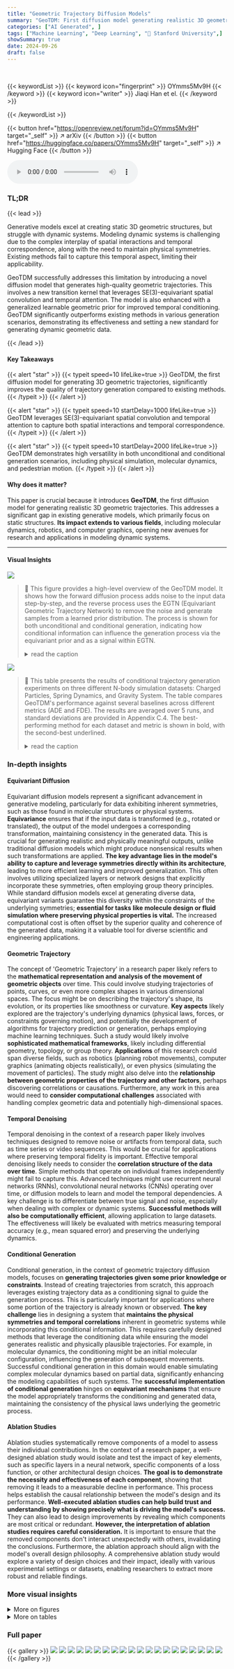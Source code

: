 ```yaml
---
title: "Geometric Trajectory Diffusion Models"
summary: "GeoTDM: First diffusion model generating realistic 3D geometric trajectories, capturing complex spatial interactions and temporal correspondence, significantly improving generation quality."
categories: ["AI Generated", ]
tags: ["Machine Learning", "Deep Learning", "🏢 Stanford University",]
showSummary: true
date: 2024-09-26
draft: false
---
```


<br>

{{< keywordList >}}
{{< keyword icon="fingerprint" >}} OYmms5Mv9H {{< /keyword >}}
{{< keyword icon="writer" >}} Jiaqi Han et el. {{< /keyword >}}
 
{{< /keywordList >}}

{{< button href="https://openreview.net/forum?id=OYmms5Mv9H" target="_self" >}}
↗ arXiv
{{< /button >}}
{{< button href="https://huggingface.co/papers/OYmms5Mv9H" target="_self" >}}
↗ Hugging Face
{{< /button >}}



<audio controls>
    <source src="https://ai-paper-reviewer.com/OYmms5Mv9H/podcast.wav" type="audio/wav">
    Your browser does not support the audio element.
</audio>


### TL;DR


{{< lead >}}

Generative models excel at creating static 3D geometric structures, but struggle with dynamic systems.  Modeling dynamic systems is challenging due to the complex interplay of spatial interactions and temporal correspondence, along with the need to maintain physical symmetries. Existing methods fail to capture this temporal aspect, limiting their applicability. 

GeoTDM successfully addresses this limitation by introducing a novel diffusion model that generates high-quality geometric trajectories.  This involves a new transition kernel that leverages SE(3)-equivariant spatial convolution and temporal attention. The model is also enhanced with a generalized learnable geometric prior for improved temporal conditioning. GeoTDM significantly outperforms existing methods in various generation scenarios, demonstrating its effectiveness and setting a new standard for generating dynamic geometric data.

{{< /lead >}}


#### Key Takeaways

{{< alert "star" >}}
{{< typeit speed=10 lifeLike=true >}} GeoTDM, the first diffusion model for generating 3D geometric trajectories, significantly improves the quality of trajectory generation compared to existing methods. {{< /typeit >}}
{{< /alert >}}

{{< alert "star" >}}
{{< typeit speed=10 startDelay=1000 lifeLike=true >}} GeoTDM leverages SE(3)-equivariant spatial convolution and temporal attention to capture both spatial interactions and temporal correspondence. {{< /typeit >}}
{{< /alert >}}

{{< alert "star" >}}
{{< typeit speed=10 startDelay=2000 lifeLike=true >}} GeoTDM demonstrates high versatility in both unconditional and conditional generation scenarios, including physical simulation, molecular dynamics, and pedestrian motion. {{< /typeit >}}
{{< /alert >}}

#### Why does it matter?
This paper is crucial because it introduces **GeoTDM**, the first diffusion model for generating realistic 3D geometric trajectories. This addresses a significant gap in existing generative models, which primarily focus on static structures.  **Its impact extends to various fields**, including molecular dynamics, robotics, and computer graphics, opening new avenues for research and applications in modeling dynamic systems.

------
#### Visual Insights



![](https://ai-paper-reviewer.com/OYmms5Mv9H/figures_1_1.jpg)

> 🔼 This figure provides a high-level overview of the GeoTDM model. It shows how the forward diffusion process adds noise to the input data step-by-step, and the reverse process uses the EGTN (Equivariant Geometric Trajectory Network) to remove the noise and generate samples from a learned prior distribution.  The process is shown for both unconditional and conditional generation, indicating how conditional information can influence the generation process via the equivariant prior and as a signal within EGTN.
> <details>
> <summary>read the caption</summary>
> Figure 1: Overview of GeoTDM. The forward diffusion q gradually perturbs the input while the reverse process pθ, parameterized by EGTN, denoises samples from the prior. The condition x, if available, is leveraged to construct the equivariant prior and as a conditioning signal in EGTN.
> </details>





![](https://ai-paper-reviewer.com/OYmms5Mv9H/tables_6_1.jpg)

> 🔼 This table presents the results of conditional trajectory generation experiments on three different N-body simulation datasets: Charged Particles, Spring Dynamics, and Gravity System.  The table compares GeoTDM's performance against several baselines across different metrics (ADE and FDE).  The results are averaged over 5 runs, and standard deviations are provided in Appendix C.4.  The best-performing method for each dataset and metric is shown in bold, with the second-best underlined.
> <details>
> <summary>read the caption</summary>
> Table 1: Conditional generation on N-body. Results averaged over 5 runs, std in App. C.4. UCY. Best in bold and second best underlined.
> </details>





### In-depth insights


#### Equivariant Diffusion
Equivariant diffusion models represent a significant advancement in generative modeling, particularly for data exhibiting inherent symmetries, such as those found in molecular structures or physical systems.  **Equivariance** ensures that if the input data is transformed (e.g., rotated or translated), the output of the model undergoes a corresponding transformation, maintaining consistency in the generated data. This is crucial for generating realistic and physically meaningful outputs, unlike traditional diffusion models which might produce nonsensical results when such transformations are applied.  **The key advantage lies in the model's ability to capture and leverage symmetries directly within its architecture**, leading to more efficient learning and improved generalization.  This often involves utilizing specialized layers or network designs that explicitly incorporate these symmetries, often employing group theory principles. While standard diffusion models excel at generating diverse data, equivariant variants guarantee this diversity within the constraints of the underlying symmetries; **essential for tasks like molecule design or fluid simulation where preserving physical properties is vital.** The increased computational cost is often offset by the superior quality and coherence of the generated data, making it a valuable tool for diverse scientific and engineering applications.

#### Geometric Trajectory
The concept of 'Geometric Trajectory' in a research paper likely refers to the **mathematical representation and analysis of the movement of geometric objects** over time.  This could involve studying trajectories of points, curves, or even more complex shapes in various dimensional spaces. The focus might be on describing the trajectory's shape, its evolution, or its properties like smoothness or curvature.  **Key aspects** likely explored are the trajectory's underlying dynamics (physical laws, forces, or constraints governing motion), and potentially the development of algorithms for trajectory prediction or generation, perhaps employing machine learning techniques.  Such a study would likely involve **sophisticated mathematical frameworks**, likely including differential geometry, topology, or group theory.  **Applications** of this research could span diverse fields, such as robotics (planning robot movements), computer graphics (animating objects realistically), or even physics (simulating the movement of particles).  The study might also delve into the **relationship between geometric properties of the trajectory and other factors**, perhaps discovering correlations or causations.  Furthermore, any work in this area would need to **consider computational challenges** associated with handling complex geometric data and potentially high-dimensional spaces.

#### Temporal Denoising
Temporal denoising in the context of a research paper likely involves techniques designed to remove noise or artifacts from temporal data, such as time series or video sequences.  This would be crucial for applications where preserving temporal fidelity is important.  Effective temporal denoising likely needs to consider the **correlation structure of the data over time**.  Simple methods that operate on individual frames independently might fail to capture this.  Advanced techniques might use recurrent neural networks (RNNs), convolutional neural networks (CNNs) operating over time, or diffusion models to learn and model the temporal dependencies.  A key challenge is to differentiate between true signal and noise, especially when dealing with complex or dynamic systems. **Successful methods will also be computationally efficient**,  allowing application to large datasets.  The effectiveness will likely be evaluated with metrics measuring temporal accuracy (e.g., mean squared error) and preserving the underlying dynamics.

#### Conditional Generation
Conditional generation, in the context of geometric trajectory diffusion models, focuses on **generating trajectories given some prior knowledge or constraints**.  Instead of creating trajectories from scratch, this approach leverages existing trajectory data as a conditioning signal to guide the generation process.  This is particularly important for applications where some portion of the trajectory is already known or observed.  **The key challenge** lies in designing a system that **maintains the physical symmetries and temporal correlations** inherent in geometric systems while incorporating this conditional information.  This requires carefully designed methods that leverage the conditioning data while ensuring the model generates realistic and physically plausible trajectories.  For example, in molecular dynamics, the conditioning might be an initial molecular configuration, influencing the generation of subsequent movements.  Successful conditional generation in this domain would enable simulating complex molecular dynamics based on partial data, significantly enhancing the modeling capabilities of such systems.  The **successful implementation of conditional generation** hinges on **equivariant mechanisms** that ensure the model appropriately transforms the conditioning and generated data, maintaining the consistency of the physical laws underlying the geometric process.

#### Ablation Studies
Ablation studies systematically remove components of a model to assess their individual contributions.  In the context of a research paper, a well-designed ablation study would isolate and test the impact of key elements, such as specific layers in a neural network, specific components of a loss function, or other architectural design choices.  **The goal is to demonstrate the necessity and effectiveness of each component**, showing that removing it leads to a measurable decline in performance.  This process helps establish the causal relationship between the model's design and its performance.  **Well-executed ablation studies can help build trust and understanding by showing precisely what is driving the model's success.** They can also lead to design improvements by revealing which components are most critical or redundant.  **However, the interpretation of ablation studies requires careful consideration.**  It is important to ensure that the removed components don't interact unexpectedly with others, invalidating the conclusions.  Furthermore, the ablation approach should align with the model's overall design philosophy.  A comprehensive ablation study would explore a variety of design choices and their impact, ideally with various experimental settings or datasets, enabling researchers to extract more robust and reliable findings.


### More visual insights

<details>
<summary>More on figures
</summary>


![](https://ai-paper-reviewer.com/OYmms5Mv9H/figures_8_1.jpg)

> 🔼 This figure demonstrates the performance of GeoTDM in three different scenarios: unconditional generation, interpolation, and optimization. (a) Shows that GeoTDM generates higher-quality molecular dynamics (MD) trajectories compared to other baselines. (b) Illustrates GeoTDM's ability to interpolate between given initial and final frames, capturing the dynamics in between. (c) Shows that GeoTDM can effectively optimize trajectories generated by another model (EGNN), moving them closer to the ground truth.
> <details>
> <summary>read the caption</summary>
> Figure 2: (a) Unconditional generation samples on MD17. GeoTDM generates MD trajectories with much higher quality (see more in App. D). (b) Interpolation. Left: the given initial and final 5 frames. Right: GeoTDM interpolation and GT. (c) Optimization by GeoTDM on predictions of EGNN. Dis(Opt, GT)/Dis(Opt, EGNN) is the distance between optimized trajectories and GT/EGNN.
> </details>



![](https://ai-paper-reviewer.com/OYmms5Mv9H/figures_20_1.jpg)

> 🔼 This figure illustrates three different types of equivariant priors used in the Geometric Trajectory Diffusion Models (GeoTDM) for conditional generation.  The CoM-based prior uses the center of mass of the conditioning trajectory as the mean of the prior distribution. The fixed point-wise prior uses a single frame from the conditioning trajectory as the prior. The GeoTDM's prior uses a learned weighted combination of the conditioning trajectory to form a flexible prior that incorporates both spatial and temporal information.
> <details>
> <summary>read the caption</summary>
> Figure 3: An illustration of different equivariant priors. For simplicity in the chart here we only illustrate the case when N = 3 and T_c = 1, T = 1.
> </details>



![](https://ai-paper-reviewer.com/OYmms5Mv9H/figures_22_1.jpg)

> 🔼 This figure shows the architecture of the Equivariant Geometric Trajectory Network (EGTN).  The network alternates between equivariant spatial aggregation layers (EGCL) and temporal attention layers. EGCL layers process spatial interactions within each timestep, while temporal attention layers model temporal dependencies across timesteps.  The network also incorporates a mechanism for incorporating conditional information (x[Tc], hc) via cross-attention, using a relative positional encoding (t-s) for better capturing temporal correlation. The overall process is designed to ensure SE(3) equivariance, preserving the physical symmetry properties during generation.
> <details>
> <summary>read the caption</summary>
> Figure 4: Schematic of the proposed EGTN, which alternates the EGCL layer for extracting spatial interactions and the temporal attention layer for modeling temporal sequence. Additional conditional information x[Tc] and hc can also be processed using cross-attention. The relative temporal embedding (t – s) is added to the key and value. DotProd refers to dot product and Softmax is performed over indexes of s.
> </details>



![](https://ai-paper-reviewer.com/OYmms5Mv9H/figures_25_1.jpg)

> 🔼 This figure shows uncurated samples generated by GeoTDM on the MD17 dataset for unconditional generation.  It displays trajectories for eight different molecules, highlighting GeoTDM's ability to generate high-quality samples that accurately capture molecular vibrations and rotations.
> <details>
> <summary>read the caption</summary>
> Figure 5: Uncurated samples of GeoTDM on MD17 dataset in the unconditional generation setup. From top-left to bottom-right are trajectories of the eight molecules: Aspirin, Benzene, Ethanol, Malonaldehyde, Naphthalene, Salicylic, Toluene, and Uracil. Five samples are displayed for each molecule. GeoTDM generates high quality samples. It well captures the vibrations and rotating behavior of the methyl groups in Aspirin and Ethanol. The bonds on the benzene ring are also more stable, aligning with findings in chemistry.
> </details>



![](https://ai-paper-reviewer.com/OYmms5Mv9H/figures_25_2.jpg)

> 🔼 This figure shows uncurated samples generated by GeoTDM for eight different molecules in the MD17 dataset.  The model successfully captures the complex vibrational and rotational movements of these molecules, particularly highlighting the accurate representation of methyl groups and benzene rings.
> <details>
> <summary>read the caption</summary>
> Figure 5: Uncurated samples of GeoTDM on MD17 dataset in the unconditional generation setup. From top-left to bottom-right are trajectories of the eight molecules: Aspirin, Benzene, Ethanol, Malonaldehyde, Naphthalene, Salicylic, Toluene, and Uracil. Five samples are displayed for each molecule. GeoTDM generates high quality samples. It well captures the vibrations and rotating behavior of the methyl groups in Aspirin and Ethanol. The bonds on the benzene ring are also more stable, aligning with findings in chemistry.
> </details>



![](https://ai-paper-reviewer.com/OYmms5Mv9H/figures_26_1.jpg)

> 🔼 This figure visualizes the diffusion process of four different molecules (Aspirin, Naphthalene, Salicylic, and Uracil) at different diffusion steps (τ). The top row shows unconditional generation, starting from an invariant prior based solely on the molecule's graph structure. The bottom row shows conditional generation, incorporating the equivariant prior conditioned on some given frames of the trajectory.  It highlights how the equivariant prior retains structural information even after the diffusion process.
> <details>
> <summary>read the caption</summary>
> Figure 7: Visualization of the diffusion trajectory at different diffusion steps. From top to bottom: Aspirin, Naphthalene, Salicylic, Uracil. For each molecule, the first row shows the unconditional generation process, where the model generates the trajectory from the invariant prior purely from the molecule graph without any conditioning structure. The second row refers to the conditional generation, where the model generates from the equivariant prior, conditioning on some given frames x[Tc]. Notably, the equivariant prior (see samples at τ = T in each second row) preserves some structural information encapsulated in x[Tc], thanks to our flexible parameterization.
> </details>



![](https://ai-paper-reviewer.com/OYmms5Mv9H/figures_27_1.jpg)

> 🔼 This figure shows some uncurated samples of the GeoTDM model on the MD17 dataset for the conditional forecasting setting.  The model successfully generates samples with high accuracy, while also capturing some of the stochasticity inherent in molecular dynamics.  Specific regions of interest are highlighted to emphasize the detail and accuracy of the generated samples.
> <details>
> <summary>read the caption</summary>
> Figure 8: Uncurated samples of GeoTDM on MD17 dataset in the conditional forecasting setting. We highlight some regions of interest in red dashed boxes. GeoTDM delivers samples with very high accuracy while also capturing some stochasticity of the molecular dynamics.
> </details>



![](https://ai-paper-reviewer.com/OYmms5Mv9H/figures_27_2.jpg)

> 🔼 This figure compares the generated samples of GeoTDM and a VAE model on the Charged Particles dataset.  It visually demonstrates the quality difference between the two models in generating trajectories of charged particles in three dimensions. The color of the nodes indicates the charge of the particles (+1 in red, -1 in blue).  The figure highlights GeoTDM's ability to better capture the complex, realistic dynamics of the particles compared to the VAE.  The data samples, GeoTDM predictions, and VAE predictions are presented for visual comparison.
> <details>
> <summary>read the caption</summary>
> Figure 9: Visualization of data samples and generated samples by GeoTDM and SVAE in the unconditional setting on Charged Particles dataset. Nodes with color red and blue have the charge of +1/-1, respectively. Best viewed by zooming in.
> </details>



![](https://ai-paper-reviewer.com/OYmms5Mv9H/figures_28_1.jpg)

> 🔼 This figure compares the prediction results of GeoTDM and EGNN on the Charged Particles dataset in a conditional setting.  Each subfigure shows a single prediction made by each model, along with the corresponding ground truth trajectory. The figure highlights the differences in predictive accuracy between the two methods and how well they capture the dynamics of the charged particles.
> <details>
> <summary>read the caption</summary>
> Figure 10: Visualization of predictions by GeoTDM and EGNN in the conditional setting on Charged Particles dataset. Nodes with color red and blue have the charge of +1/-1, respectively. Best viewed by zooming in.
> </details>



</details>




<details>
<summary>More on tables
</summary>


![](https://ai-paper-reviewer.com/OYmms5Mv9H/tables_6_2.jpg)
> 🔼 This table presents the results of conditional trajectory generation experiments on the MD17 dataset.  The dataset consists of molecular dynamics trajectories of small molecules.  The table shows the Average Displacement Error (ADE) and Final Displacement Error (FDE) for different trajectory generation methods. The methods are compared across multiple molecules, allowing for an evaluation of their performance in diverse scenarios. Lower ADE and FDE values indicate better performance.
> <details>
> <summary>read the caption</summary>
> Table 3: Conditional trajectory generation on MD17. Results averaged over 5 runs (std in App. C.4).
> </details>

![](https://ai-paper-reviewer.com/OYmms5Mv9H/tables_7_1.jpg)
> 🔼 This table presents the results of MD trajectory generation on the MD17 dataset using various models including SVAE, EGVAE, and the proposed GeoTDM.  The performance of each model is evaluated using three metrics: Marginal score (Marg↓), Classification score (Class ↑), and Prediction score (Pred↓). Lower scores indicate better performance for Marg and Pred, while a higher score is better for Class.  The table shows that GeoTDM achieves the best performance across all eight molecules in the dataset.
> <details>
> <summary>read the caption</summary>
> Table 4: MD Trajectory generation results on MD17. Marg, Class, and Pred refer to Marginal score, Classification score, and Prediction score respectively. GeoTDM performs the best on all 8 molecules.
> </details>

![](https://ai-paper-reviewer.com/OYmms5Mv9H/tables_8_1.jpg)
> 🔼 This table presents a comparison of unconditional generation results on the N-body Charged Particle dataset.  It compares the performance of GeoTDM against three baselines (SGAN, SVAE, and EGVAE) across three metrics: Marginal score (lower is better), Classification score (higher is better), and Prediction score (lower is better). The Marginal score quantifies the difference between the generated samples' empirical probability density and that of the ground truth. The Classification score assesses the model's ability to generate samples indistinguishable from the real data. The Prediction score evaluates a prediction model's accuracy when trained on synthetic data and tested on real data, measuring how well the generated samples can mimic real-world patterns.
> <details>
> <summary>read the caption</summary>
> Table 5: Unconditional generation results on N-body Charged Particle.
> </details>

![](https://ai-paper-reviewer.com/OYmms5Mv9H/tables_8_2.jpg)
> 🔼 This table presents the ablation study results for the GeoTDM model. It shows the impact of different design choices on the model's performance, measured by ADE and FDE. Specifically, it compares the performance of GeoTDM with several variants: using a fixed Gaussian prior (N(0,I)), using a CoM-based prior (N(COM(x<sup>Tc-1</sup><sub>c</sub>),I)), using a point-wise prior (N(x<sup>Tc-1</sup><sub>c</sub>,I)), removing equivariance, removing attention, and removing shift invariance.  The results are presented for the Charged Particle and Aspirin datasets.
> <details>
> <summary>read the caption</summary>
> Table 6: Ablation studies. The numbers refer to ADE/FDE.
> </details>

![](https://ai-paper-reviewer.com/OYmms5Mv9H/tables_20_1.jpg)
> 🔼 This table lists the hyperparameters used for training the GeoTDM model on three different datasets: N-body, MD, and ETH.  For each dataset, it shows the number of layers in the EGTN, the hidden dimension of the network, the dimension of the temporal embedding, the number of timesteps (T) in the trajectory, the batch size, and the learning rate used during training.  These hyperparameters were chosen to optimize performance on each respective task.
> <details>
> <summary>read the caption</summary>
> Table 7: Hyper-parameters of GeoTDM in the experiments.
> </details>

![](https://ai-paper-reviewer.com/OYmms5Mv9H/tables_23_1.jpg)
> 🔼 This table presents the results of experiments conducted to evaluate the impact of varying the number of diffusion steps (T) on the performance of the GeoTDM model.  The upper half shows results for unconditional generation, while the lower half shows results for conditional forecasting.  Metrics reported include Marginal score (lower is better), Classification score (higher is better), and Prediction score (lower is better) for the unconditional generation.  For conditional forecasting, the metrics reported are ADE (Average Displacement Error), FDE (Final Displacement Error), and NLL (Negative Log Likelihood) (lower is better for all).  The results demonstrate the trade-off between the number of diffusion steps and model performance.  Increasing T generally improves performance, but at the cost of increased computational resources.
> <details>
> <summary>read the caption</summary>
> Table 8: The effect of diffusion steps in the unconditional generation setting (top) and conditional forecasting setting (bottom).
> </details>

![](https://ai-paper-reviewer.com/OYmms5Mv9H/tables_23_2.jpg)
> 🔼 This table compares the sampling runtime and generation metrics of GeoTDM with different numbers of diffusion steps (100 and 1000) against EGVAE, an autoregressive VAE-based model.  It demonstrates the trade-off between sampling speed and the quality of the generated samples. While GeoTDM is slower due to the iterative nature of diffusion models, it achieves significantly better generation quality.
> <details>
> <summary>read the caption</summary>
> Table 9: Sampling runtime comparison on MD17 Aspirin molecule.
> </details>

![](https://ai-paper-reviewer.com/OYmms5Mv9H/tables_24_1.jpg)
> 🔼 This table shows the results of conditional trajectory generation on three different N-body simulation datasets: charged particles, spring dynamics, and gravity.  The performance of GeoTDM is compared against the SVAE baseline, using Average Displacement Error (ADE) and Final Displacement Error (FDE) as metrics. The results are averaged over 5 runs, and standard deviations are reported.
> <details>
> <summary>read the caption</summary>
> Table 10: Conditional generation results of GeoTDM on N-body charged particle, spring, and gravity. Results (mean ± standard deviation) are computed from 5 samples.
> </details>

![](https://ai-paper-reviewer.com/OYmms5Mv9H/tables_24_2.jpg)
> 🔼 This table presents the results of conditional trajectory generation on the MD17 dataset using the GeoTDM model.  It shows the Average Displacement Error (ADE) and Final Displacement Error (FDE) for eight different small molecules: Aspirin, Benzene, Ethanol, Malonaldehyde, Naphthalene, Salicylic acid, Toluene, and Uracil.  The values are the means and standard deviations calculated across five runs for each molecule.
> <details>
> <summary>read the caption</summary>
> Table 11: Conditional generation results of GeoTDM on MD17. Results (mean ± standard deviation) are computed from 5 samples.
> </details>

![](https://ai-paper-reviewer.com/OYmms5Mv9H/tables_25_1.jpg)
> 🔼 This table summarizes the key differences between GeoTDM and existing methods for geometric trajectory modeling, highlighting whether each method handles trajectories, incorporates equivariance, supports conditional and unconditional generation, and utilizes a learnable prior.  It provides a concise comparison of capabilities.
> <details>
> <summary>read the caption</summary>
> Table 12: Technical differences between GeoTDM and existing works.
> </details>

</details>




### Full paper

{{< gallery >}}
<img src="https://ai-paper-reviewer.com/OYmms5Mv9H/1.png" class="grid-w50 md:grid-w33 xl:grid-w25" />
<img src="https://ai-paper-reviewer.com/OYmms5Mv9H/2.png" class="grid-w50 md:grid-w33 xl:grid-w25" />
<img src="https://ai-paper-reviewer.com/OYmms5Mv9H/3.png" class="grid-w50 md:grid-w33 xl:grid-w25" />
<img src="https://ai-paper-reviewer.com/OYmms5Mv9H/4.png" class="grid-w50 md:grid-w33 xl:grid-w25" />
<img src="https://ai-paper-reviewer.com/OYmms5Mv9H/5.png" class="grid-w50 md:grid-w33 xl:grid-w25" />
<img src="https://ai-paper-reviewer.com/OYmms5Mv9H/6.png" class="grid-w50 md:grid-w33 xl:grid-w25" />
<img src="https://ai-paper-reviewer.com/OYmms5Mv9H/7.png" class="grid-w50 md:grid-w33 xl:grid-w25" />
<img src="https://ai-paper-reviewer.com/OYmms5Mv9H/8.png" class="grid-w50 md:grid-w33 xl:grid-w25" />
<img src="https://ai-paper-reviewer.com/OYmms5Mv9H/9.png" class="grid-w50 md:grid-w33 xl:grid-w25" />
<img src="https://ai-paper-reviewer.com/OYmms5Mv9H/10.png" class="grid-w50 md:grid-w33 xl:grid-w25" />
<img src="https://ai-paper-reviewer.com/OYmms5Mv9H/11.png" class="grid-w50 md:grid-w33 xl:grid-w25" />
<img src="https://ai-paper-reviewer.com/OYmms5Mv9H/12.png" class="grid-w50 md:grid-w33 xl:grid-w25" />
<img src="https://ai-paper-reviewer.com/OYmms5Mv9H/13.png" class="grid-w50 md:grid-w33 xl:grid-w25" />
<img src="https://ai-paper-reviewer.com/OYmms5Mv9H/14.png" class="grid-w50 md:grid-w33 xl:grid-w25" />
<img src="https://ai-paper-reviewer.com/OYmms5Mv9H/15.png" class="grid-w50 md:grid-w33 xl:grid-w25" />
<img src="https://ai-paper-reviewer.com/OYmms5Mv9H/16.png" class="grid-w50 md:grid-w33 xl:grid-w25" />
<img src="https://ai-paper-reviewer.com/OYmms5Mv9H/17.png" class="grid-w50 md:grid-w33 xl:grid-w25" />
<img src="https://ai-paper-reviewer.com/OYmms5Mv9H/18.png" class="grid-w50 md:grid-w33 xl:grid-w25" />
<img src="https://ai-paper-reviewer.com/OYmms5Mv9H/19.png" class="grid-w50 md:grid-w33 xl:grid-w25" />
<img src="https://ai-paper-reviewer.com/OYmms5Mv9H/20.png" class="grid-w50 md:grid-w33 xl:grid-w25" />
{{< /gallery >}}
